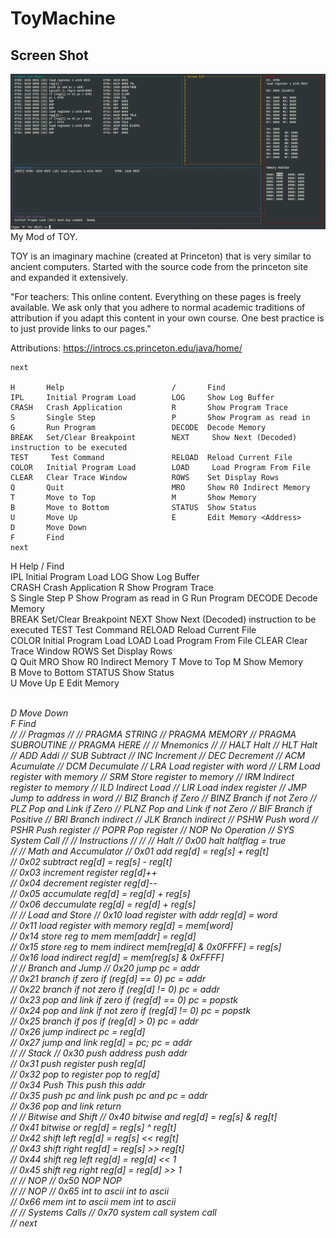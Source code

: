 # ToyMachine
## Screen Shot                                                                                                                   
![alt text](https://github.com/itlearningresources/ToyMachine/blob/main/Toy.png) 
My Mod of TOY.

TOY is an imaginary machine (created at Princeton) that is very similar to ancient computers.
Started with the source code from the princeton site and expanded it extensively.

"For teachers:
This online content. Everything on these pages is freely available. We ask only that you adhere to normal academic traditions
of attribution if you adapt this content in your own course. One best practice is to just provide links to our pages."

Attributions: https://introcs.cs.princeton.edu/java/home/




    next

    H       Help                    	/       Find                    
    IPL     Initial Program Load    	LOG     Show Log Buffer         
    CRASH   Crash Application       	R       Show Program Trace      
    S       Single Step             	P       Show Program as read in 
    G       Run Program             	DECODE  Decode Memory           
    BREAK   Set/Clear Breakpoint    	NEXT     Show Next (Decoded) instruction to be executed
    TEST     Test Command           	RELOAD  Reload Current File     
    COLOR   Initial Program Load    	LOAD     Load Program From File 
    CLEAR   Clear Trace Window      	ROWS    Set Display Rows        
    Q       Quit                    	MRO     Show R0 Indirect Memory 
    T       Move to Top             	M       Show Memory             
    B       Move to Bottom          	STATUS  Show Status             
    U       Move Up                 	E       Edit Memory <Address>   
    D       Move Down               	
    F       Find                    	
    next
H       Help                    	/       Find                    
IPL     Initial Program Load    	LOG     Show Log Buffer         
CRASH   Crash Application       	R       Show Program Trace      
S       Single Step             	P       Show Program as read in 
G       Run Program             	DECODE  Decode Memory           
BREAK   Set/Clear Breakpoint    	NEXT     Show Next (Decoded) instruction to be executed
TEST     Test Command           	RELOAD  Reload Current File     
COLOR   Initial Program Load    	LOAD     Load Program From File 
CLEAR   Clear Trace Window      	ROWS    Set Display Rows        
Q       Quit                    	MRO     Show R0 Indirect Memory 
T       Move to Top             	M       Show Memory             
B       Move to Bottom          	STATUS  Show Status             
U       Move Up                 	E       Edit Memory <Address>   
D       Move Down               	
F       Find                    	
//
//  Pragmas
//
    //   PRAGMA STRING <string>
    //   PRAGMA MEMORY <hexaddr> <label>
    //   PRAGMA SUBROUTINE <hexaddr> <label>
    //   PRAGMA HERE <label>
//
//  Mnemonics
//
    //   HALT       Halt
    //   HLT        Halt
    //   ADD        Addi
    //   SUB        Subtract
    //   INC        Increment
    //   DEC        Decrement
    //   ACM        Acumulate
    //   DCM        Decumulate
    //   LRA        Load register with word
    //   LRM        Load register with memory
    //   SRM        Store register to memory
    //   IRM        Indirect register to memory
    //   ILD        Indirect Load
    //   LIR        Load index register
    //   JMP        Jump to address in word
    //   BIZ        Branch if Zero
    //   BINZ       Branch if not Zero
    //   PLZ        Pop and Link if Zero
    //   PLNZ       Pop and Link if not Zero
    //   BIF        Branch if Positive
    //   BRI        Branch indirect
    //   JLK        Branch indirect
    //   PSHW       Push word
    //   PSHR       Push register
    //   POPR       Pop register
    //   NOP        No Operation
    //   SYS        System Call
//
//  Instructions
//
//
//   Halt
//   0x00 halt                              haltflag = true                         
//
//   Math and Accumulator
//   0x01 add                               reg[d] = reg[s] + reg[t]                
//   0x02 subtract                          reg[d] = reg[s] - reg[t]                
//   0x03 increment register                reg[d]++                                
//   0x04 decrement register                reg[d]--                                
//   0x05 accumulate                        reg[d] = reg[d] + reg[s]                
//   0x06 deccumulate                       reg[d] = reg[d] + reg[s]                
//
//   Load and Store
//   0x10 load register with addr           reg[d] = word                           
//   0x11 load register with memory         reg[d] = mem[word]                      
//   0x14 store reg to mem                  mem[addr] = reg[d]                      
//   0x15 store reg to mem indirect         mem[reg[d] & 0x0FFFF] = reg[s]          
//   0x16 load indirect                     reg[d] = mem[reg[s] & 0xFFFF]           
//
//   Branch and Jump
//   0x20 jump                              pc = addr                               
//   0x21 branch if zero                    if (reg[d] == 0) pc = addr              
//   0x22 branch if not zero                if (reg[d] != 0) pc = addr              
//   0x23 pop and link if zero              if (reg[d] == 0) pc = popstk            
//   0x24 pop and link if not zero          if (reg[d] != 0) pc = popstk            
//   0x25 branch if pos                     if (reg[d] >  0) pc = addr              
//   0x26 jump indirect                     pc = reg[d]                             
//   0x27 jump and link                     reg[d] = pc; pc = addr                  
//
//   Stack
//   0x30 push address                      push addr                               
//   0x31 push register                     push reg[d]                             
//   0x32 pop to register                   pop to reg[d]                           
//   0x34 Push This                         push this addr                          
//   0x35 push pc and link                  push pc and pc = addr                   
//   0x36 pop and link                      return                                  
//
//   Bitwise and Shift
//   0x40 bitwise and                       reg[d] = reg[s] & reg[t]                
//   0x41 bitwise or                        reg[d] = reg[s] ^ reg[t]                
//   0x42 shift left                        reg[d] = reg[s] << reg[t]               
//   0x43 shift right                       reg[d] = reg[s] >> reg[t]               
//   0x44 shift reg left                    reg[d] = reg[d] << 1                    
//   0x45 shift reg right                   reg[d] = reg[d] >> 1                    
//
//   NOP
//   0x50 NOP                               NOP                                     
//
//   NOP
//   0x65 int to ascii                      int to ascii                            
//   0x66 mem int to ascii                  mem int to ascii                        
//
//   Systems Calls
//   0x70 system call                       system call                             
//
    next
